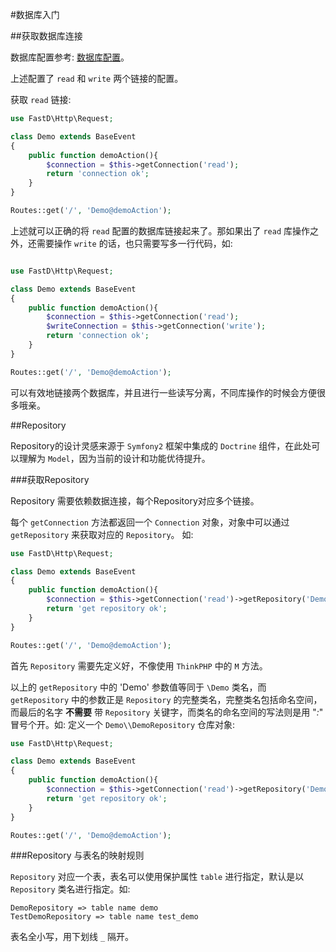 #数据库入门

##获取数据库连接

数据库配置参考: [数据库配置](shu_ju_ku_pei_zhi.md)。

上述配置了 `read` 和 `write` 两个链接的配置。

获取 `read` 链接: 

```php
use FastD\Http\Request;

class Demo extends BaseEvent
{
    public function demoAction(){
        $connection = $this->getConnection('read');
        return 'connection ok';
    }
}

Routes::get('/', 'Demo@demoAction');
```

上述就可以正确的将 `read` 配置的数据库链接起来了。那如果出了 `read` 库操作之外，还需要操作 `write` 的话，也只需要写多一行代码，如: 

```php

use FastD\Http\Request;

class Demo extends BaseEvent
{
    public function demoAction(){
        $connection = $this->getConnection('read');
        $writeConnection = $this->getConnection('write');
        return 'connection ok';
    }
}

Routes::get('/', 'Demo@demoAction');
```

可以有效地链接两个数据库，并且进行一些读写分离，不同库操作的时候会方便很多哦亲。

##Repository

Repository的设计灵感来源于 `Symfony2` 框架中集成的 `Doctrine` 组件，在此处可以理解为 `Model`，因为当前的设计和功能优待提升。

###获取Repository

Repository 需要依赖数据连接，每个Repository对应多个链接。

每个 `getConnection` 方法都返回一个 `Connection` 对象，对象中可以通过 `getRepository` 来获取对应的 `Repository`。 如: 

```php
use FastD\Http\Request;

class Demo extends BaseEvent
{
    public function demoAction(){
        $connection = $this->getConnection('read')->getRepository('Demo');
        return 'get repository ok';
    }
}

Routes::get('/', 'Demo@demoAction');
```

首先 `Repository` 需要先定义好，不像使用 `ThinkPHP` 中的 `M` 方法。

以上的 `getRepository` 中的 'Demo' 参数值等同于 `\Demo` 类名，而 `getRepository` 中的参数正是 `Repository` 的完整类名，完整类名包括命名空间，而最后的名字 **不需要** 带 `Repository` 关键字，而类名的命名空间的写法则是用 "*:*" 冒号个开。如: 
定义一个 `Demo\\DemoRepository` 仓库对象:

```php
use FastD\Http\Request;

class Demo extends BaseEvent
{
    public function demoAction(){
        $connection = $this->getConnection('read')->getRepository('Demo:Demo');
        return 'get repository ok';
    }
}

Routes::get('/', 'Demo@demoAction');
```

###Repository 与表名的映射规则

`Repository` 对应一个表，表名可以使用保护属性 `table` 进行指定，默认是以 `Repository` 类名进行指定。如:

```
DemoRepository => table name demo
TestDemoRepository => table name test_demo
```

表名全小写，用下划线 `_` 隔开。